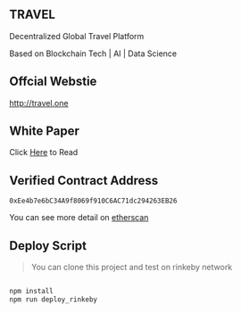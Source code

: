 ## TRAVEL

Decentralized Global Travel Platform

Based on Blockchain Tech | AI | Data Science

## Offcial Webstie

http://travel.one

## White Paper

Click [Here](http://travel.one/assets/wp/Travel_White%20Paper_20180127.pdf) to Read



## Verified Contract Address

``0xEe4b7e6bC34A9f8069f910C6AC71dc294263EB26``

You can see more detail on [etherscan](https://etherscan.io/address/0xEe4b7e6bC34A9f8069f910C6AC71dc294263EB26)

## Deploy Script

> You can clone this project and test on rinkeby network

```javascript

npm install
npm run deploy_rinkeby

```





